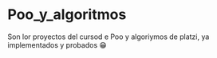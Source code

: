 # Poo_y_algoritmos
Son lor proyectos del cursod e Poo y algoriymos de platzi, ya implementados y probados 😁️
